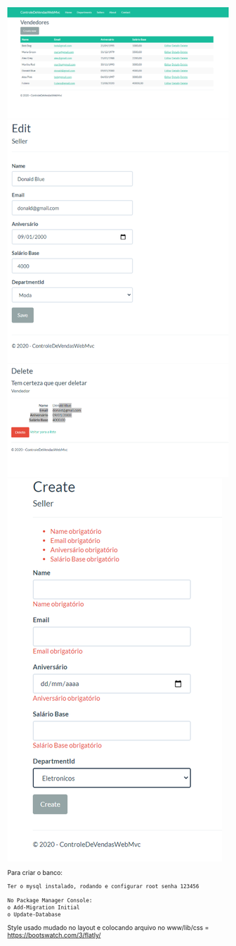 <img src="prints/CapturarVendedores.PNG">
<img src="prints/CapturarU.PNG">
<img src="prints/CapturarD.PNG">
<img src="prints/CapturarC.PNG">


Para criar o banco:

    Ter o mysql instalado, rodando e configurar root senha 123456

    No Package Manager Console:
    o Add-Migration Initial
    o Update-Database

Style usado mudado no layout e colocando arquivo no www/lib/css = https://bootswatch.com/3/flatly/
